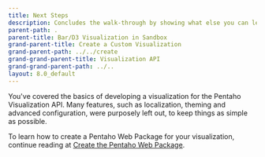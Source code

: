 ```yaml
---
title: Next Steps
description: Concludes the walk-through by showing what else you can learn.
parent-path: .
parent-title: Bar/D3 Visualization in Sandbox
grand-parent-title: Create a Custom Visualization
grand-parent-path: ../../create
grand-grand-parent-title: Visualization API
grand-grand-parent-path: ../..
layout: 8.0_default
---
```


You've covered the basics of developing a visualization for the Pentaho Visualization API.
Many features, such as localization, theming and advanced configuration, were purposely left out, 
to keep things as simple as possible.

To learn how to create a Pentaho Web Package for your visualization,
continue reading at [Create the Pentaho Web Package](../../create#2-create-the-pentaho-web-package). 
